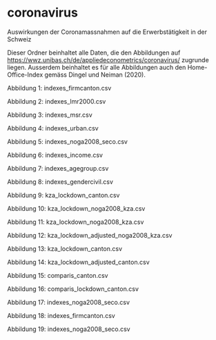 # coronavirus
Auswirkungen der Coronamassnahmen auf die Erwerbstätigkeit in der Schweiz

Dieser Ordner beinhaltet alle Daten, die den Abbildungen auf https://wwz.unibas.ch/de/appliedeconometrics/coronavirus/ zugrunde liegen. Ausserdem beinhaltet es für alle Abbildungen auch den Home-Office-Index gemäss Dingel und Neiman (2020).

Abbildung 1:  indexes_firmcanton.csv

Abbildung 2:  indexes_lmr2000.csv

Abbildung 3:  indexes_msr.csv

Abbildung 4:  indexes_urban.csv

Abbildung 5:  indexes_noga2008_seco.csv

Abbildung 6:  indexes_income.csv

Abbildung 7:  indexes_agegroup.csv

Abbildung 8:  indexes_gendercivil.csv

Abbildung 9:  kza_lockdown_canton.csv

Abbildung 10: kza_lockdown_noga2008_kza.csv

Abbildung 11: kza_lockdown_noga2008_kza.csv

Abbildung 12: kza_lockdown_adjusted_noga2008_kza.csv

Abbildung 13: kza_lockdown_canton.csv

Abbildung 14: kza_lockdown_adjusted_canton.csv

Abbildung 15: comparis_canton.csv

Abbildung 16: comparis_lockdown_canton.csv

Abbildung 17: indexes_noga2008_seco.csv

Abbildung 18: indexes_firmcanton.csv

Abbildung 19: indexes_noga2008_seco.csv
